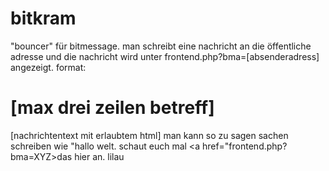 bitkram
=======
"bouncer" für bitmessage.
man schreibt eine nachricht an die öffentliche adresse und die nachricht wird unter frontend.php?bma=[absenderadress] angezeigt.
format: <h1>[max drei zeilen betreff]</h1>[nachrichtentext mit erlaubtem html]
man kann so zu sagen sachen schreiben wie "hallo welt. schaut euch mal <a href="frontend.php?bma=XYZ>das hier</a> an.
lilau
